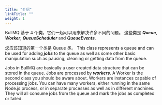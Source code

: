 ```yaml
---
title: "介绍"
linkTitle: ""
weight: 1
---
```


BullMQ 基于 4 个类，它们一起可以用来解决许多不同的问题。
这些类是 _**Queue**_, _**Worker**_, _**QueueScheduler**_ and _**QueueEvents**_.

您应该知道的第一个类是 Queue 类。
This class represents a queue and can be used for adding _**jobs**_ to the queue as well as some other basic manipulation such as pausing, cleaning or getting data from the queue.

Jobs in BullMQ are basically a user created data structure that can be stored in the queue. Jobs are processed by _**workers**_.
A Worker is the second class you should be aware about. Workers are instances capable of processing jobs. You can have many workers, either running in the same Node.js process, or in separate processes as well as in different machines.
They will all consume jobs from the queue and mark the jobs as completed or failed.
